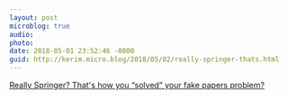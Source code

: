 ```yaml
---
layout: post
microblog: true
audio: 
photo: 
date: 2018-05-01 23:52:46 -0800
guid: http://kerim.micro.blog/2018/05/02/really-springer-thats.html
---
```

[Really Springer? That's how you “solved” your fake papers problem?](https://blog.paperpile.com/springer-fake-papers/)
